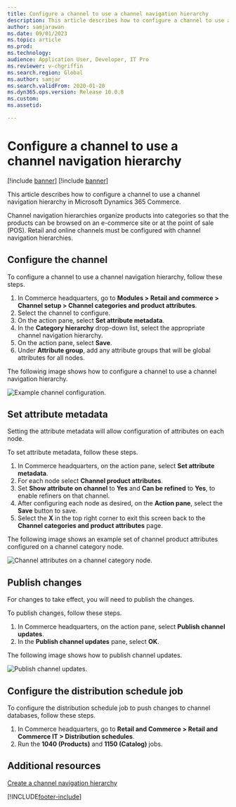 ```yaml
---
title: Configure a channel to use a channel navigation hierarchy
description: This article describes how to configure a channel to use a channel navigation hierarchy in Microsoft Dynamics 365 Commerce.
author: samjarawan
ms.date: 09/01/2023
ms.topic: article
ms.prod:
ms.technology:
audience: Application User, Developer, IT Pro
ms.reviewer: v-chgriffin
ms.search.region: Global
ms.author: samjar
ms.search.validFrom: 2020-01-20
ms.dyn365.ops.version: Release 10.0.8
ms.custom:
ms.assetid:

---
```


# Configure a channel to use a channel navigation hierarchy

[!include [banner](includes/banner.md)]
[!include [banner](includes/preview-banner.md)]

This article describes how to configure a channel to use a channel navigation hierarchy in Microsoft Dynamics 365 Commerce.

Channel navigation hierarchies organize products into categories so that the products can be browsed on an e-commerce site or at the point of sale (POS). Retail and online channels must be configured with channel navigation hierarchies.

## Configure the channel

To configure a channel to use a channel navigation hierarchy, follow these steps.

1. In Commerce headquarters, go to **Modules \> Retail and commerce \> Channel setup \> Channel categories and product attributes**.
1. Select the channel to configure.
1. On the action pane, select **Set attribute metadata**.
1. In the **Category hierarchy** drop-down list, select the appropriate channel navigation hierarchy.
1. On the action pane, select **Save**.
1. Under **Attribute group**, add any attribute groups that will be global attributes for all nodes.

The following image shows how to configure a channel to use a channel navigation hierarchy.

![Example channel configuration.](media/configure-channel-hierarchy-1.png)

## Set attribute metadata

Setting the attribute metadata will allow configuration of attributes on each node.

To set attribute metadata, follow these steps.

1. In Commerce headquarters, on the action pane, select **Set attribute metadata**.
1. For each node select **Channel product attributes**.
1. Set **Show attribute on channel** to **Yes** and **Can be refined** to **Yes**, to enable refiners on that channel.
1. After configuring each node as desired, on the **Action pane**, select the **Save** button to save.
1. Select the **X** in the top right corner to exit this screen back to the **Channel categories and product attributes** page.

The following image shows an example set of channel product attributes configured on a channel category node.

![Channel attributes on a channel category node.](media/configure-channel-hierarchy-2.png)

## Publish changes

For changes to take effect, you will need to publish the changes.

To publish changes, follow these steps.

1. In Commerce headquarters, on the action pane, select **Publish channel updates**.
1. In the **Publish channel updates** pane, select **OK**.

The following image shows how to publish channel updates.

![Publish channel updates.](media/configure-channel-hierarchy-3.png)

## Configure the distribution schedule job

To configure the distribution schedule job to push changes to channel databases, follow these steps.

1. In Commerce headquarters, go to **Retail and Commerce \> Retail and Commerce IT \> Distribution schedules**.
1. Run the **1040 (Products)** and **1150 (Catalog)** jobs.

## Additional resources

[Create a channel navigation hierarchy](create-channel-hierarchy.md)




[!INCLUDE[footer-include](../includes/footer-banner.md)]
